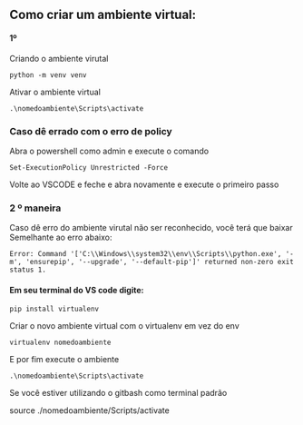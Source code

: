 
## Como criar um ambiente virtual:

#### 1º

Criando o ambiente virutal
```
python -m venv venv
```


Ativar o ambiente virtual
```
.\nomedoambiente\Scripts\activate
```


### Caso dê errado com o erro de policy


Abra o powershell como admin e execute o comando 

```
Set-ExecutionPolicy Unrestricted -Force
```
Volte ao VSCODE e feche e abra novamente
e execute o primeiro passo

### 2 º maneira

Caso dê erro do ambiente virutal não ser reconhecido, você terá que baixar
Semelhante ao erro abaixo:
```
Error: Command '['C:\\Windows\\system32\\env\\Scripts\\python.exe', '-m', 'ensurepip', '--upgrade', '--default-pip']' returned non-zero exit status 1.
```

#### Em seu terminal do VS code digite:
```
pip install virtualenv
```


Criar o novo ambiente virtual com o virtualenv em vez do env


```
virtualenv nomedoambiente
```

E por fim execute o ambiente
```
.\nomedoambiente\Scripts\activate
```



Se você estiver utilizando o gitbash como terminal padrão 


source ./nomedoambiente/Scripts/activate



